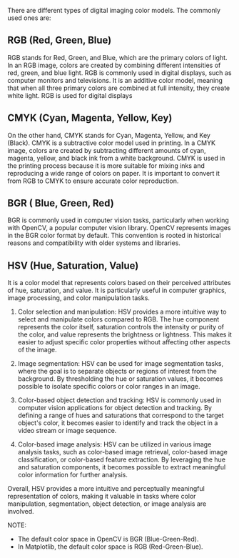 There are different types of digital imaging color models. The commonly used ones are:

## RGB (Red, Green, Blue)

RGB stands for Red, Green, and Blue, which are the primary colors of light. In an RGB image, colors are created by combining different intensities of red, green, and blue light. RGB is commonly used in digital displays, such as computer monitors and televisions. It is an additive color model, meaning that when all three primary colors are combined at full intensity, they create white light. RGB is used for digital displays

## CMYK (Cyan, Magenta, Yellow, Key)
On the other hand, CMYK stands for Cyan, Magenta, Yellow, and Key (Black). CMYK is a subtractive color model used in printing. In a CMYK image, colors are created by subtracting different amounts of cyan, magenta, yellow, and black ink from a white background. CMYK is used in the printing process because it is more suitable for mixing inks and reproducing a wide range of colors on paper. It is important to convert it from RGB to CMYK to ensure accurate color reproduction.

## BGR ( Blue, Green, Red)
BGR is commonly used in computer vision tasks, particularly when working with OpenCV, a popular computer vision library. OpenCV represents images in the BGR color format by default. This convention is rooted in historical reasons and compatibility with older systems and libraries.

## HSV (Hue, Saturation, Value)
It is a color model that represents colors based on their perceived attributes of hue, saturation, and value. It is particularly useful in computer graphics, image processing, and color manipulation tasks.

1. Color selection and manipulation: HSV provides a more intuitive way to select and manipulate colors compared to RGB. The hue component represents the color itself, saturation controls the intensity or purity of the color, and value represents the brightness or lightness. This makes it easier to adjust specific color properties without affecting other aspects of the image.

2. Image segmentation: HSV can be used for image segmentation tasks, where the goal is to separate objects or regions of interest from the background. By thresholding the hue or saturation values, it becomes possible to isolate specific colors or color ranges in an image.

3. Color-based object detection and tracking: HSV is commonly used in computer vision applications for object detection and tracking. By defining a range of hues and saturations that correspond to the target object's color, it becomes easier to identify and track the object in a video stream or image sequence.

4. Color-based image analysis: HSV can be utilized in various image analysis tasks, such as color-based image retrieval, color-based image classification, or color-based feature extraction. By leveraging the hue and saturation components, it becomes possible to extract meaningful color information for further analysis.

Overall, HSV provides a more intuitive and perceptually meaningful representation of colors, making it valuable in tasks where color manipulation, segmentation, object detection, or image analysis are involved.

NOTE:
- The default color space in OpenCV is BGR (Blue-Green-Red).
- In Matplotlib, the default color space is RGB (Red-Green-Blue).
